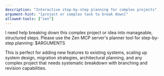 ```yaml
---
description: "Interactive step-by-step planning for complex projects"
argument-hint: "[project or complex task to break down]"
allowed-tools: ["zen"]
---
```


I need help breaking down this complex project or idea into manageable, structured steps. Please use the Zen MCP server's planner tool for step-by-step planning: $ARGUMENTS

This is perfect for adding new features to existing systems, scaling up system design, migration strategies, architectural planning, and any complex project that needs systematic breakdown with branching and revision capabilities.